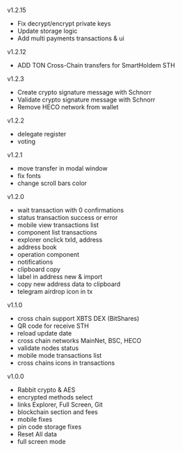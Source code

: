 v1.2.15
- Fix decrypt/encrypt private keys
- Update storage logic
- Add multi payments transactions & ui

v1.2.12
- ADD TON Cross-Chain transfers for SmartHoldem STH

v1.2.3
- Create crypto signature message with Schnorr
- Validate crypto signature message with Schnorr
- Remove HECO network from wallet

v1.2.2
- delegate register
- voting

v1.2.1
- move transfer in modal window
- fix fonts
- change scroll bars color

v1.2.0
- wait transaction with 0 confirmations
- status transaction success or error
- mobile view transactions list
- component list transactions
- explorer onclick txId, address
- address book
- operation component
- notifications
- clipboard copy
- label in address new & import
- copy new address data to clipboard
- telegram airdrop icon in tx

v1.1.0
- cross chain support XBTS DEX (BitShares) 
- QR code for receive STH
- reload update date
- cross chain networks MainNet, BSC, HECO
- validate nodes status
- mobile mode transactions list
- cross chains icons in transactions

v1.0.0

- Rabbit crypto & AES
- encrypted methods select
- links Explorer, Full Screen, Git 
- blockchain section and fees
- mobile fixes
- pin code storage fixes
- Reset All data
- full screen mode

